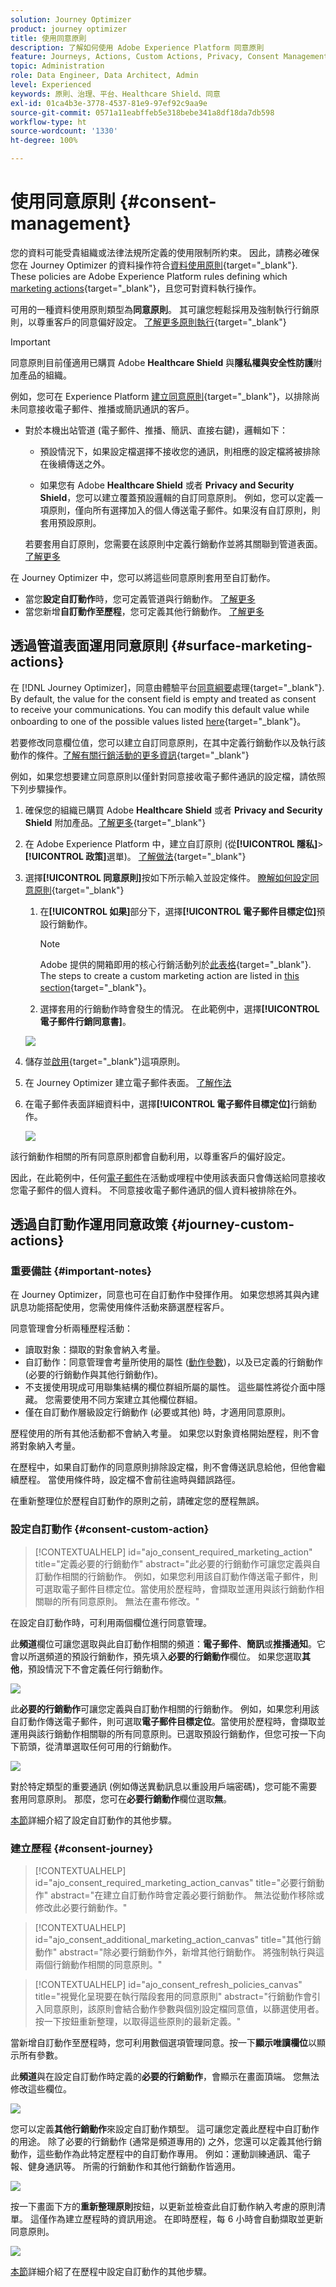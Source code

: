 ```yaml
---
solution: Journey Optimizer
product: journey optimizer
title: 使用同意原則
description: 了解如何使用 Adobe Experience Platform 同意原則
feature: Journeys, Actions, Custom Actions, Privacy, Consent Management
topic: Administration
role: Data Engineer, Data Architect, Admin
level: Experienced
keywords: 原則、治理、平台、Healthcare Shield、同意
exl-id: 01ca4b3e-3778-4537-81e9-97ef92c9aa9e
source-git-commit: 0571a11eabffeb5e318bebe341a8df18da7db598
workflow-type: ht
source-wordcount: '1330'
ht-degree: 100%

---
```


# 使用同意原則 {#consent-management}

您的資料可能受貴組織或法律法規所定義的使用限制所約束。 因此，請務必確保您在 Journey Optimizer 的資料操作符合[資料使用原則](https://experienceleague.adobe.com/docs/experience-platform/data-governance/policies/overview.html?lang=zh-Hant){target="_blank"}. These policies are Adobe Experience Platform rules defining which [marketing actions](https://experienceleague.adobe.com/docs/experience-platform/data-governance/policies/overview.html?lang=zh-Hant#marketing-actions){target="_blank"}，且您可對資料執行操作。

可用的一種資料使用原則類型為&#x200B;**同意原則**。 其可讓您輕鬆採用及強制執行行銷原則，以尊重客戶的同意偏好設定。 [了解更多原則執行](https://experienceleague.adobe.com/docs/experience-platform/data-governance/enforcement/auto-enforcement.html?lang=zh-Hant){target="_blank"}

>[!IMPORTANT]
>
>同意原則目前僅適用已購買 Adobe **Healthcare Shield** 與&#x200B;**隱私權與安全性防護**&#x200B;附加產品的組織。

例如，您可在 Experience Platform [建立同意原則](https://experienceleague.adobe.com/docs/experience-platform/data-governance/policies/user-guide.html?lang=zh-Hant#consent-policy){target="_blank"}，以排除尚未同意接收電子郵件、推播或簡訊通訊的客戶。

* 對於本機出站管道 (電子郵件、推播、簡訊、直接右鍵)，邏輯如下：

   * 預設情況下，如果設定檔選擇不接收您的通訊，則相應的設定檔將被排除在後續傳送之外。

   * 如果您有 Adobe **Healthcare Shield** 或者 **Privacy and Security Shield**，您可以建立覆蓋預設邏輯的自訂同意原則。 例如，您可以定義一項原則，僅向所有選擇加入的個人傳送電子郵件。如果沒有自訂原則，則套用預設原則。

  若要套用自訂原則，您需要在該原則中定義行銷動作並將其關聯到管道表面。 [了解更多](#surface-marketing-actions)

在 Journey Optimizer 中，您可以將這些同意原則套用至自訂動作。 

* 當您&#x200B;**設定自訂動作**&#x200B;時，您可定義管道與行銷動作。 [了解更多](#consent-custom-action)
* 當您新增&#x200B;**自訂動作至歷程**，您可定義其他行銷動作。 [了解更多](#consent-journey)

## 透過管道表面運用同意原則 {#surface-marketing-actions}

在 [!DNL Journey Optimizer]，同意由體驗平台[同意綱要](https://experienceleague.adobe.com/docs/experience-platform/xdm/field-groups/profile/consents.html?lang=zh-Hant)處理{target="_blank"}. By default, the value for the consent field is empty and treated as consent to receive your communications. You can modify this default value while onboarding to one of the possible values listed [here](https://experienceleague.adobe.com/docs/experience-platform/xdm/data-types/consents.html?lang=zh-Hant#choice-values){target="_blank"}。

若要修改同意欄位值，您可以建立自訂同意原則，在其中定義行銷動作以及執行該動作的條件。[了解有關行銷活動的更多資訊](https://experienceleague.adobe.com/docs/experience-platform/data-governance/policies/overview.html?lang=zh-Hant#marketing-actions){target="_blank"}

例如，如果您想要建立同意原則以僅針對同意接收電子郵件通訊的設定檔，請依照下列步驟操作。

1. 確保您的組織已購買 Adobe **Healthcare Shield** 或者 **Privacy and Security Shield** 附加產品。[了解更多](https://experienceleague.adobe.com/docs/events/customer-data-management-voices-recordings/governance/healthcare-shield.html?lang=zh-Hant){target="_blank"}

1. 在 Adobe Experience Platform 中，建立自訂原則 (從&#x200B;**[!UICONTROL 隱私]**>**[!UICONTROL 政策]**&#x200B;選單)。 [了解做法](https://experienceleague.adobe.com/docs/experience-platform/data-governance/policies/user-guide.html?lang=de#create-policy){target="_blank"}

   <!--![](assets/consent-policy-create.png)-->

1. 選擇&#x200B;**[!UICONTROL 同意原則]**&#x200B;按如下所示輸入並設定條件。 [瞭解如何設定同意原則](https://experienceleague.adobe.com/docs/experience-platform/data-governance/policies/user-guide.html?lang=zh-Hant#consent-policy){target="_blank"}

   1. 在&#x200B;**[!UICONTROL 如果]**&#x200B;部分下，選擇&#x200B;**[!UICONTROL 電子郵件目標定位]**&#x200B;預設行銷動作。

      <!--![](assets/consent-policy-marketing-action.png)-->

      >[!NOTE]
      >
      >Adobe 提供的開箱即用的核心行銷活動列於[此表格](https://experienceleague.adobe.com/docs/experience-platform/data-governance/policies/overview.html?lang=zh-Hant#core-actions){target="_blank"}. The steps to create a custom marketing action are listed in [this section](https://experienceleague.adobe.com/docs/experience-platform/data-governance/policies/user-guide.html?lang=zh-Hant#create-marketing-action){target="_blank"}。

   1. 選擇套用的行銷動作時會發生的情況。 在此範例中，選擇&#x200B;**[!UICONTROL 電子郵件行銷同意書]**。

   ![](assets/consent-policy-then.png)

1. 儲存並[啟用](https://experienceleague.adobe.com/docs/experience-platform/data-governance/policies/user-guide.html?lang=zh-Hant#enable){target="_blank"}這項原則。

1. 在 Journey Optimizer 建立電子郵件表面。 [了解作法](../configuration/channel-surfaces.md#create-channel-surface)

1. 在電子郵件表面詳細資料中，選擇&#x200B;**[!UICONTROL 電子郵件目標定位]**&#x200B;行銷動作。

   ![](assets/surface-marketing-action.png)

該行銷動作相關的所有同意原則都會自動利用，以尊重客戶的偏好設定。

因此，在此範例中，任何[電子郵件](../email/create-email.md)在活動或哩程中使用該表面只會傳送給同意接收您電子郵件的個人資料。 不同意接收電子郵件通訊的個人資料被排除在外。

## 透過自訂動作運用同意政策 {#journey-custom-actions}

### 重要備註 {#important-notes}

在 Journey Optimizer，同意也可在自訂動作中發揮作用。 如果您想將其與內建訊息功能搭配使用，您需使用條件活動來篩選歷程客戶。

同意管理會分析兩種歷程活動：

* 讀取對象：擷取的對象會納入考量。
* 自訂動作：同意管理會考量所使用的屬性 ([動作參數](../action/about-custom-action-configuration.md#define-the-message-parameters))，以及已定義的行銷動作 (必要的行銷動作與其他行銷動作)。
* 不支援使用現成可用聯集結構的欄位群組所屬的屬性。 這些屬性將從介面中隱藏。 您需要使用不同方案建立其他欄位群組。
* 僅在自訂動作層級設定行銷動作 (必要或其他) 時，才適用同意原則。

歷程使用的所有其他活動都不會納入考量。 如果您以對象資格開始歷程，則不會將對象納入考量。

在歷程中，如果自訂動作的同意原則排除設定檔，則不會傳送訊息給他，但他會繼續歷程。 當使用條件時，設定檔不會前往逾時與錯誤路徑。

在重新整理位於歷程自訂動作的原則之前，請確定您的歷程無誤。

<!--
There are two types of latency regarding the use of consent policies:

* **User latency**: the delay from the time a profile changes a consent settings to the moment it is applied in Experience Platform. This can take up to 48h. 
* **Consent policy latency**: the delay from the time a consent policy is created or updated to the moment it is applied. This can take up to 6 hours
-->

### 設定自訂動作 {#consent-custom-action}

>[!CONTEXTUALHELP]
>id="ajo_consent_required_marketing_action"
>title="定義必要的行銷動作"
>abstract="此必要的行銷動作可讓您定義與自訂動作相關的行銷動作。 例如，如果您利用該自訂動作傳送電子郵件，則可選取電子郵件目標定位。當使用於歷程時，會擷取並運用與該行銷動作相關聯的所有同意原則。 無法在畫布修改。"

在設定自訂動作時，可利用兩個欄位進行同意管理。

此&#x200B;**頻道**&#x200B;欄位可讓您選取與此自訂動作相關的頻道：**電子郵件**、**簡訊**&#x200B;或&#x200B;**推播通知**。它會以所選頻道的預設行銷動作，預先填入&#x200B;**必要的行銷動作**&#x200B;欄位。 如果您選取&#x200B;**其他**，預設情況下不會定義任何行銷動作。 

![](assets/consent1.png)

此&#x200B;**必要的行銷動作**&#x200B;可讓您定義與自訂動作相關的行銷動作。 例如，如果您利用該自訂動作傳送電子郵件，則可選取&#x200B;**電子郵件目標定位**。當使用於歷程時，會擷取並運用與該行銷動作相關聯的所有同意原則。已選取預設行銷動作，但您可按一下向下箭頭，從清單選取任何可用的行銷動作。

![](assets/consent2.png)

對於特定類型的重要通訊 (例如傳送異動訊息以重設用戶端密碼)，您可能不需要套用同意原則。 那麼，您可在&#x200B;**必要行銷動作**&#x200B;欄位選取&#x200B;**無**。

[本節](../action/about-custom-action-configuration.md#consent-management)詳細介紹了設定自訂動作的其他步驟。

### 建立歷程 {#consent-journey}

>[!CONTEXTUALHELP]
>id="ajo_consent_required_marketing_action_canvas"
>title="必要行銷動作"
>abstract="在建立自訂動作時會定義必要行銷動作。 無法從動作移除或修改此必要行銷動作。"

>[!CONTEXTUALHELP]
>id="ajo_consent_additional_marketing_action_canvas"
>title="其他行銷動作"
>abstract="除必要行銷動作外，新增其他行銷動作。 將強制執行與這兩個行銷動作相關的同意原則。"

>[!CONTEXTUALHELP]
>id="ajo_consent_refresh_policies_canvas"
>title="視覺化呈現要在執行階段套用的同意原則"
>abstract="行銷動作會引入同意原則，該原則會結合動作參數與個別設定檔同意值，以篩選使用者。 按一下按鈕重新整理，以取得這些原則的最新定義。"

當新增自訂動作至歷程時，您可利用數個選項管理同意。按一下&#x200B;**顯示唯讀欄位**&#x200B;以顯示所有參數。

此&#x200B;**頻道**&#x200B;與在設定自訂動作時定義的&#x200B;**必要的行銷動作**，會顯示在畫面頂端。 您無法修改這些欄位。

![](assets/consent4.png)

您可以定義&#x200B;**其他行銷動作**&#x200B;來設定自訂動作類型。 這可讓您定義此歷程中自訂動作的用途。 除了必要的行銷動作 (通常是頻道專用的) 之外，您還可以定義其他行銷動作，這些動作為此特定歷程中的自訂動作專用。 例如：運動訓練通訊、電子報、健身通訊等。 所需的行銷動作和其他行銷動作皆適用。

![](assets/consent3.png)

按一下畫面下方的&#x200B;**重新整理原則**&#x200B;按鈕，以更新並檢查此自訂動作納入考慮的原則清單。 這僅作為建立歷程時的資訊用途。 在即時歷程，每 6 小時會自動擷取並更新同意原則。

![](assets/consent5.png)

<!--
The following data is taken into account for consent:

* marketing actions and additional marketing actions defined in the custom action
* action parameters defined in the custom action, see this [section](../action/about-custom-action-configuration.md#define-the-message-parameters) 
* attributes used as criteria in a segment when the journey starts with a Read segment, see this [section](../building-journeys/read-audience.md) 

>[!NOTE]
>
>Please note that there can be a latency when updating the list of policies applied, refer to this [this section](../action/consent.md#important-notes).
-->

[本節](../building-journeys/using-custom-actions.md)詳細介紹了在歷程中設定自訂動作的其他步驟。
